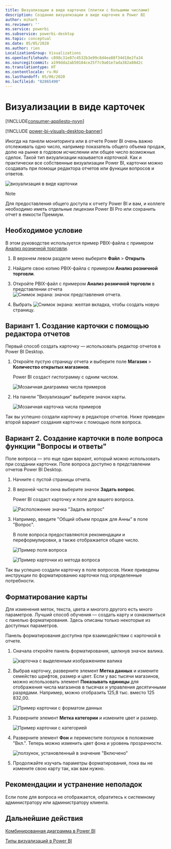 ```yaml
---
title: Визуализации в виде карточек (плитки с большими числами)
description: Создание визуализации в виде карточек в Power BI
author: mihart
ms.reviewer: ''
ms.service: powerbi
ms.subservice: powerbi-desktop
ms.topic: conceptual
ms.date: 05/05/2020
ms.author: rien
LocalizationGroup: Visualizations
ms.openlocfilehash: c898c31e87c4532b3e99c8d4ee88f34d18e2fa34
ms.sourcegitcommit: a199dda2ab50184ce25f7c9a01e7ada382a88d2c
ms.translationtype: HT
ms.contentlocale: ru-RU
ms.lasthandoff: 05/06/2020
ms.locfileid: "82865490"
---
```

# <a name="create-card-visualizations"></a>Визуализации в виде карточек

[!INCLUDE[consumer-appliesto-nyyn](../includes/consumer-appliesto-nyyn.md)]

[!INCLUDE [power-bi-visuals-desktop-banner](../includes/power-bi-visuals-desktop-banner.md)]

Иногда на панели мониторинга или в отчете Power BI очень важно отслеживать одно число, например показатель общего объема продаж, долю на рынке в годовом исчислении или общее число возможных сделок. Такой тип визуализации называется *карточкой*. Как и практически все собственные визуализации Power BI, карточки можно создавать при помощи редактора отчетов или функции вопросов и ответов.

![визуализация в виде карточки](media/power-bi-visualization-card/pbi-opptuntiescard.png)

> [!NOTE]
> Для предоставления общего доступа к отчету Power BI и вам, и коллеге необходимо иметь отдельные лицензии Power BI Pro или сохранить отчет в емкости Премиум.

## <a name="prerequisite"></a>Необходимое условие

В этом руководстве используется пример PBIX-файла с примером [Анализ розничной торговли](https://download.microsoft.com/download/9/6/D/96DDC2FF-2568-491D-AAFA-AFDD6F763AE3/Retail%20Analysis%20Sample%20PBIX.pbix).

1. В верхнем левом разделе меню выберите **Файл** \> **Открыть**
   
2. Найдите свою копию PBIX-файла с примером **Анализ розничной торговли**.

1. Откройте PBIX-файл с примером **Анализ розничной торговли** в представлении отчета ![Снимок экрана: значок представления отчета](media/power-bi-visualization-kpi/power-bi-report-view.png).

1. Выбрать ![Снимок экрана: желтая вкладка,](media/power-bi-visualization-kpi/power-bi-yellow-tab.png) чтобы создать новую страницу.

## <a name="option-1-create-a-card-using-the-report-editor"></a>Вариант 1. Создание карточки с помощью редактора отчетов

Первый способ создать карточку — использовать редактор отчетов в Power BI Desktop.

1. Откройте пустую страницу отчета и выберите поле **Магазин** \> **Количество открытых магазинов**.

    Power BI создаст гистограмму с одним числом.

   ![Мозаичная диаграмма числа примеров](media/power-bi-visualization-card/pbi-overview-chart.png)

2. На панели "Визуализации" выберите значок карты.

   ![Мозаичная карточка числа примеров](media/power-bi-visualization-card/power-bi-card-visualization.png)

Так вы успешно создали карточку в редакторе отчетов. Ниже приведен второй вариант создания карточки с помощью поля вопроса.

## <a name="option-2-create-a-card-from-the-qa-question-box"></a>Вариант 2. Создание карточки в поле вопроса функции "Вопросы и ответы"
Поле вопроса — это еще один вариант, который можно использовать при создании карточки. Поле вопроса доступно в представлении отчетов Power BI Desktop.

1. Начните с пустой страницы отчета.

1. В верхней части окна выберите значок **Задать вопрос**. 

    Power BI создаст карточку и поле для вашего вопроса. 

   ![Расположение значка "Задать вопрос"](media/power-bi-visualization-card/power-bi-q-and-a-overview.png)

2. Например, введите "Общий объем продаж для Анны" в поле "Вопрос".

    В поле вопроса предоставляются рекомендации и переформулировки, а также отображается общее число.  

   ![Пример поля вопроса](media/power-bi-visualization-card/power-bi-q-and-a-box.png)

   ![Пример карточки из метода вопроса](media/power-bi-visualization-card/power-bi-q-and-a-card.png)

Так вы успешно создали карточку в поле вопросов. Ниже приведены инструкции по форматированию карточки под определенные потребности.

## <a name="format-a-card"></a>Форматирование карты
Для изменения меток, текста, цвета и многого другого есть много параметров. Лучший способ обучения — создать карту и ознакомиться с панелью форматирования. Здесь описаны только некоторые из доступных параметров. 

Панель форматирования доступна при взаимодействии с карточкой в отчете. 

1. Сначала откройте панель форматирования, щелкнув значок валика. 

    ![карточка с выделенным изображением валика](media/power-bi-visualization-card/power-bi-format-card-2.png)

2. Выбрав карточку, разверните элемент **Метка данных** и измените семейство шрифтов, размер и цвет. Если у вас тысячи магазинов, можно использовать элемент **Показывать единицы** для отображения числа магазинов в тысячах и управления десятичными разрядами. Например, можно отобразить 125,8 тыс. вместо 125 832,00.

    ![Пример карточки с форматом данных](media/power-bi-visualization-card/power-bi-card-format-2.png)

3.  Разверните элемент **Метка категории** и измените цвет и размер.

    ![Пример карточки с категорией](media/power-bi-visualization-card/power-bi-card-format-category.png)

4. Разверните элемент **Фон** и переместите ползунок в положение "Вкл.".  Теперь можно изменить цвет фона и уровень прозрачности.

    ![ползунок, установленный в значение "Включено"](media/power-bi-visualization-card/power-bi-format-color-2.png)

5. Продолжайте изучать параметры форматирования, пока вы не измените свою карту так, как вам нужно. 

## <a name="considerations-and-troubleshooting"></a>Рекомендации и устранение неполадок
Если поле для вопроса не отображается, обратитесь к системному администратору или администратору клиента.    

## <a name="next-steps"></a>Дальнейшие действия
[Комбинированная диаграмма в Power BI](power-bi-visualization-combo-chart.md)

[Типы визуализаций в Power BI](power-bi-visualization-types-for-reports-and-q-and-a.md)
